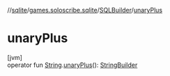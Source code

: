 //[sqlite](../../../index.md)/[games.soloscribe.sqlite](../index.md)/[SQLBuilder](index.md)/[unaryPlus](unary-plus.md)

# unaryPlus

[jvm]\
operator fun [String](https://kotlinlang.org/api/latest/jvm/stdlib/kotlin-stdlib/kotlin/-string/index.html).[unaryPlus](unary-plus.md)(): [StringBuilder](https://docs.oracle.com/javase/8/docs/api/java/lang/StringBuilder.html)
